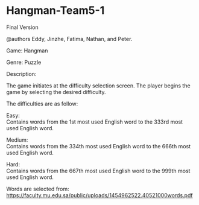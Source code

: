 # Hangman-Team5-1
Final Version

@authors Eddy, Jinzhe, Fatima, Nathan, and Peter.

Game: Hangman

Genre: Puzzle

Description:

The game initiates at the difficulty selection screen. The player begins the game by selecting the desired difficulty.

The difficulties are as follow:

Easy:</br>
  Contains words from the 1st most used English word to the 333rd most used English word.
  
Medium:</br>
  Contains words from the 334th most used English word to the 666th most used English word.

Hard:</br>
  Contains words from the 667th most used English word to the 999th most used English word.

Words are selected from: https://faculty.mu.edu.sa/public/uploads/1454962522.40521000words.pdf
